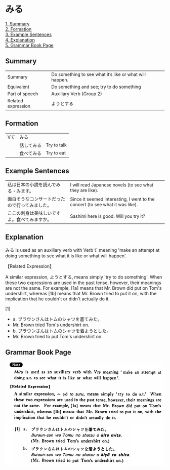 # みる

[1. Summary](#summary)<br>
[2. Formation](#formation)<br>
[3. Example Sentences](#example-sentences)<br>
[4. Explanation](#explanation)<br>
[5. Grammar Book Page](#grammar-book-page)<br>


## Summary

<table><tr>   <td>Summary</td>   <td>Do something to see what it’s like or what will happen.</td></tr><tr>   <td>Equivalent</td>   <td>Do something and see; try to do something</td></tr><tr>   <td>Part of speech</td>   <td>Auxiliary Verb (Group 2)</td></tr><tr>   <td>Related expression</td>   <td>ようとする</td></tr></table>

## Formation

<table class="table"> <tbody><tr class="tr head"> <td class="td"><span class="bold"><span>Vて</span></span></td> <td class="td"><span class="concept">みる</span> </td> <td class="td"><span>&nbsp;</span></td> </tr> <tr class="tr"> <td class="td"><span>&nbsp;</span></td> <td class="td"><span>話して<span class="concept">みる</span></span> </td> <td class="td"><span>Try    to talk</span></td> </tr> <tr class="tr"> <td class="td"><span>&nbsp;</span></td> <td class="td"><span>食べて<span class="concept">みる</span></span> </td> <td class="td"><span>Try    to eat</span></td> </tr></tbody></table>

## Example Sentences

<table><tr>   <td>私は日本の小説を読んでみる・みます。</td>   <td>I will read Japanese novels (to see what they are like).</td></tr><tr>   <td>面白そうなコンサートだったので行ってみました。</td>   <td>Since it seemed interesting, I went to the concert (to see what it was like).</td></tr><tr>   <td>ここの刺身は美味しいですよ。食べてみますか。</td>   <td>Sashimi here is good. Will you try it?</td></tr></table>

## Explanation

<p><span class="cloze">みる</span> is used as an auxiliary verb with Verbて meaning 'make an attempt at doing something to see what it is like or what will happen'.</p>  <p>【Related Expression】</p>  <p>A similar expression, ようとする, means simply 'try to do something'. When these two expressions are used in the past tense, however, their meanings are not the same. For example, [1a] means that Mr. Brown did put on Tom's undershirt, whereas [1b] means that Mr. Brown tried to put it on, with the implication that he couldn't or didn't actually do it.</p>  <p>[1]</p>  <ul> <li>a. ブラウンさんはトムのシャツを蒼て<span class="cloze">みた</span>。</li> <li>Mr. Brown tried Tom's undershirt on.</li> <div class="divide"></div> <li>b. ブラウンさんはトムのシャツを着ようとした。</li> <li>Mr. Brown tried to put Tom's undershirt on.</li> </ul>

## Grammar Book Page

![](../img/Basicみる.png)

